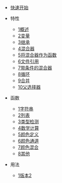 -   [快速开始](docs/0快速开始.md)
-   特性  	

    -   [1概述](docs/特性/1概述.md)
    -   [2变量](docs/特性/2变量.md)
    -   [3继承](docs/特性/3继承.md)
    -   [4混合器](docs/特性/4混合器.md)
    -   [5将混合器作为函数](docs/特性/5将混合器作为函数.md)
    -   [6文件引用](docs/特性/6文件引用.md)
    -   [7带条件的混合器](docs/特性/7带条件的混合器.md)
    -   [8循环](docs/特性/8循环.md)
    -   [9合并](docs/特性/9合并.md)
    -   [10父选择器](docs/特性/10父选择器.md)

-   函数

    -   [1字符串](docs/函数/1字符串.md)
    -   [2列表](docs/函数/2列表.md)
    -   [3类型检测](docs/函数/3类型检测.md)
    -   [4数学计算](docs/函数/4数学计算.md)
    -   [5颜色定义](docs/函数/5颜色定义.md)
    -   [6颜色通道](docs/函数/6颜色通道.md)
    -   [7颜色混合](docs/函数/7颜色混合.md)
    -   [8其他](docs/函数/8其他.md)

-   用法

    -   [1版本2](docs/用法/1版本2.md)
